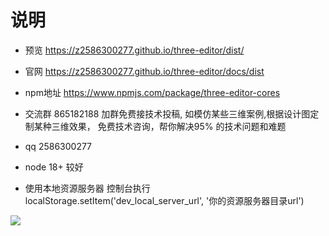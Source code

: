 # 说明

- 预览 https://z2586300277.github.io/three-editor/dist/

- 官网 https://z2586300277.github.io/three-editor/docs/dist

- npm地址 https://www.npmjs.com/package/three-editor-cores
 
- 交流群 865182188 加群免费接技术投稿, 如模仿某些三维案例,根据设计图定制某种三维效果， 免费技术咨询，帮你解决95% 的技术问题和难题

- qq 2586300277 

- node 18+ 较好

- 使用本地资源服务器 控制台执行 localStorage.setItem('dev_local_server_url', '你的资源服务器目录url')

![](https://z2586300277.github.io/three-editor/dist/home.png)

